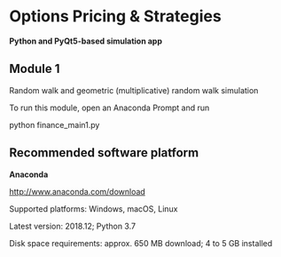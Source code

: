 # Options Pricing & Strategies

**Python and PyQt5-based simulation app**

## Module 1
Random walk and geometric (multiplicative) random walk simulation

To run this module, open an Anaconda Prompt and run

python finance_main1.py

## Recommended software platform

**Anaconda**

http://www.anaconda.com/download

Supported platforms: Windows, macOS, Linux

Latest version: 2018.12; Python 3.7

Disk space requirements: approx. 650 MB download; 4 to 5 GB installed 
